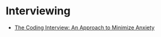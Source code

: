 # Interviewing

- [The Coding Interview: An Approach to Minimize Anxiety](https://medium.com/@mylesborins/the-coding-interview-an-approach-to-minimize-anxiety-and-improve-chances-of-success-e5a8603bfea5)